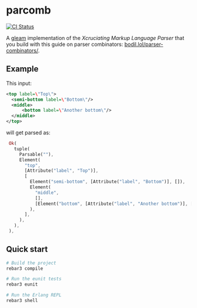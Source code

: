 # parcomb

[![CI Status](https://github.com/MainShayne233/parcomb/workflows/test/badge.svg)](https://github.com/MainShayne233/parcomb/actions?query=workflow%3A%22test%22)

A [gleam](https://github.com/gleam-lang/gleam) implementation of the _Xcruciating Markup Language Parser_ that you build with this guide on parser combinators: [bodil.lol/parser-combinators/](https://bodil.lol/parser-combinators/).

## Example

This input:

```xml
<top label=\"Top\">
  <semi-bottom label=\"Bottom\"/>
  <middle>
      <bottom label=\"Another bottom\"/>
  </middle>
</top>
```

will get parsed as:

```rust
 Ok(
   tuple(
     Parsable(""),
     Element(
       "top",
       [Attribute("label", "Top")],
       [
         Element("semi-bottom", [Attribute("label", "Bottom")], []),
         Element(
           "middle",
           [],
           [Element("bottom", [Attribute("label", "Another bottom")], [])],
         ),
       ],
     ),
   ),
 ),
```

## Quick start

```sh
# Build the project
rebar3 compile

# Run the eunit tests
rebar3 eunit

# Run the Erlang REPL
rebar3 shell
```
